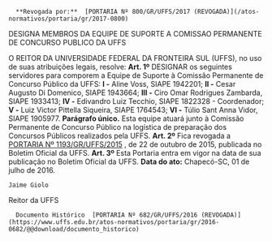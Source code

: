       **Revogada por:**  [PORTARIA Nº 800/GR/UFFS/2017 (REVOGADA)](/atos-normativos/portaria/gr/2017-0800) 

   DESIGNA MEMBROS DA EQUIPE DE SUPORTE A COMISSAO PERMANENTE DE CONCURSO PUBLICO DA UFFS  

 O REITOR DA UNIVERSIDADE FEDERAL DA FRONTEIRA SUL (UFFS), no uso de suas atribuições legais, resolve:   **Art. 1º** DESIGNAR os seguintes servidores para comporem a Equipe de Suporte à Comissão Permanente de Concurso Público da UFFS: **I -** Aline Voss, SIAPE 1942201; **II -** Cesar Augusto Di Domenico, SIAPE 1943664; **III -** Ciro Omar Rodrigues Zambarda, SIAPE 1933413; **IV -** Edivandro Luiz Tecchio, SIAPE 1822328 - Coordenador; **V -** Luiz Victor Pittella Siqueira, SIAPE 1764543; **VI -** Túlio Sant Anna Vidor, SIAPE 1905977. **Parágrafo único.** Esta equipe atuará junto à Comissão Permanente de Concurso Público na logística de preparação dos Concursos Públicos realizados pela UFFS.   **Art. 2º** Fica revogada a [PORTARIA Nº 1193/GR/UFFS/2015](https://www.uffs.edu.br/atos-normativos/portaria/gr/2015-1193)  , de 22 de outubro de 2015, publicada no Boletim Oficial da UFFS.   **Art. 3º** Esta Portaria entra em vigor na data de sua publicação no Boletim Oficial da UFFS.      **Data do ato:** Chapecó-SC, 01 de julho de 2016.   
 

    Jaime Giolo   
 Reitor da UFFS 

      Documento Histórico  [PORTARIA Nº 682/GR/UFFS/2016 (REVOGADA)](https://www.uffs.edu.br/atos-normativos/portaria/gr/2016-0682/@@download/documento_historico)     
      